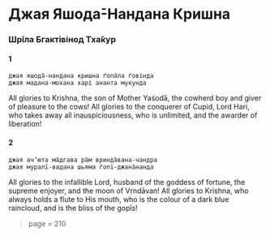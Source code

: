 # Джая Яшода̄-Нандана Кришна

### Шрīла Бгактівінод Тха̄кур

#### 1

    джая яшода̄-нандана кришна ґопа̄ла ґовінда
    джая мадана-мохана харі ананта мукунда

All glories to Krishna, the son of Mother Yaśodā, the cowherd boy and giver of pleasure to the cows! All glories to the conquerer of Cupid, Lord Hari, who takes away all inauspiciousness, who is unlimited, and the awarder of liberation!

#### 2

    джая ачʼюта ма̄дгава ра̄м вринда̄вана-чандра
    джая муралī-вадана шьяма ґопī-джана̄нанда

All glories to the infallible Lord, husband of the goddess of fortune, the supreme enjoyer, and the moon of Vṛndāvan! All glories to Krishna, who always holds a flute to His mouth, who is the colour of a dark blue raincloud, and is the bliss of the gopīs!


> page = 210
